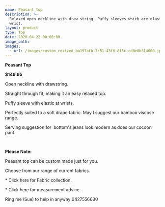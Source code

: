 ```yaml
---
name: Peasant top
description: >-
  Relaxed open neckline with draw string. Puffy sleeves which are elasticated at
  wrist.
layout: product
type: Top
date: 2020-04-22 00:00:00
image_path:
images:
  - url: /images/custom_resized_ba197afb-7c51-43f6-8f5c-cd0e0b314600.jpg
---
```


**Peasant Top**

**$149.95**

Open neckline with drawstring.

Straight through fit, making it an easy relaxed top.

Puffy sleeve with elastic at wrists.

Perfectly suited to a soft drape fabric. May I suggest our bamboo viscose range.

Serving suggestion for&nbsp; bottom's jeans look modern as does our cocoon pant.

&nbsp;

**Please Note:**

Peasant top can be custom made just for you.

Choose from our range of current fabrics.

\* Click here for Fabric collection.

\* Click here for measurement advice.

Ring me (Sue) to help in anyway 0427556630